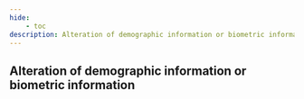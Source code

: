 ```yaml
---
hide:
    - toc
description: Alteration of demographic information or biometric information
---
```


## Alteration of demographic information or biometric information
